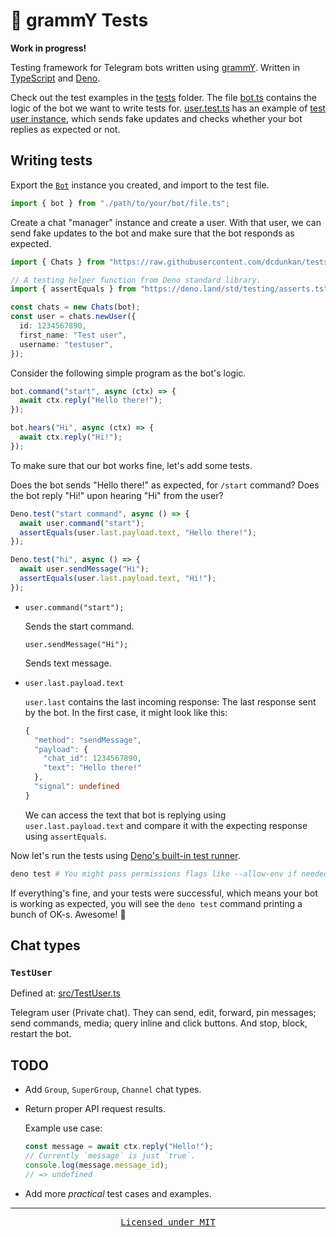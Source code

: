 # 🧪 grammY Tests

**Work in progress!**

Testing framework for Telegram bots written using [grammY](https://grammy.dev).
Written in [TypeScript](https://typescript.org) and [Deno](https://deno.land/).

Check out the test examples in the [tests](/tests/) folder. The file
[bot.ts](/tests/bot.ts) contains the logic of the bot we want to write tests
for. [user.test.ts](/tests/user.test.ts) has an example of
[test user instance](#testuser), which sends fake updates and checks whether
your bot replies as expected or not.

## Writing tests

Export the
[`Bot`](https://doc.deno.land/https://deno.land/x/grammy/mod.ts/~/Bot) instance
you created, and import to the test file.

```ts
import { bot } from "./path/to/your/bot/file.ts";
```

Create a chat "manager" instance and create a user. With that user, we can send
fake updates to the bot and make sure that the bot responds as expected.

```ts
import { Chats } from "https://raw.githubusercontent.com/dcdunkan/tests/main/mod.ts";

// A testing helper function from Deno standard library.
import { assertEquals } from "https://deno.land/std/testing/asserts.ts";

const chats = new Chats(bot);
const user = chats.newUser({
  id: 1234567890,
  first_name: "Test user",
  username: "testuser",
});
```

Consider the following simple program as the bot's logic.

```ts
bot.command("start", async (ctx) => {
  await ctx.reply("Hello there!");
});

bot.hears("Hi", async (ctx) => {
  await ctx.reply("Hi!");
});
```

To make sure that our bot works fine, let's add some tests.

Does the bot sends "Hello there!" as expected, for `/start` command? Does the
bot reply "Hi!" upon hearing "Hi" from the user?

```ts
Deno.test("start command", async () => {
  await user.command("start");
  assertEquals(user.last.payload.text, "Hello there!");
});

Deno.test("hi", async () => {
  await user.sendMessage("Hi");
  assertEquals(user.last.payload.text, "Hi!");
});
```

- `user.command("start");`

  Sends the start command.

  `user.sendMessage("Hi");`

  Sends text message.

- `user.last.payload.text`

  `user.last` contains the last incoming response: The last response sent by the
  bot. In the first case, it might look like this:

  ```ts
  {
    "method": "sendMessage",
    "payload": {
      "chat_id": 1234567890,
      "text": "Hello there!"
    },
    "signal": undefined
  }
  ```

  We can access the text that bot is replying using `user.last.payload.text` and
  compare it with the expecting response using `assertEquals`.

Now let's run the tests using
[Deno's built-in test runner](https://deno.land/manual/testing).

```bash
deno test # You might pass permissions flags like --allow-env if needed.
```

If everything's fine, and your tests were successful, which means your bot is
working as expected, you will see the `deno test` command printing a bunch of
OK-s. Awesome! 🎉

## Chat types

### `TestUser`

Defined at: [src/TestUser.ts](/src/TestUser.ts)

Telegram user (Private chat). They can send, edit, forward, pin messages; send
commands, media; query inline and click buttons. And stop, block, restart the
bot.

## TODO

- Add `Group`, `SuperGroup`, `Channel` chat types.
- Return proper API request results.

  Example use case:
  ```ts
  const message = await ctx.reply("Hello!");
  // Currently `message` is just `true`.
  console.log(message.message_id);
  // => undefined
  ```
- Add more _practical_ test cases and examples.

---

<p align="center">
  <samp>
    <a href="https://github.com/dcdunkan/tests/blob/main/LICENSE">Licensed under MIT</a>
  </samp>
</p>

